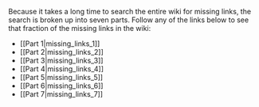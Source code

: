 Because it takes a long time to search the entire wiki for missing links, the 
search is broken up into seven parts.  Follow any of the links below to see 
that fraction of the missing links in the wiki:

* [[Part 1|missing_links_1]]
* [[Part 2|missing_links_2]]
* [[Part 3|missing_links_3]]
* [[Part 4|missing_links_4]]
* [[Part 5|missing_links_5]]
* [[Part 6|missing_links_6]]
* [[Part 7|missing_links_7]]
